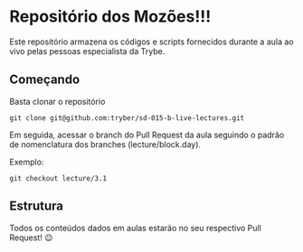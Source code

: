 # Repositório dos Mozões!!! 

Este repositório armazena os códigos e scripts fornecidos durante a aula ao vivo pelas pessoas especialista da Trybe.

## Começando
Basta clonar o repositório

`git clone git@github.com:tryber/sd-015-b-live-lectures.git`

Em seguida, acessar o branch do Pull Request da aula seguindo o padrão de nomenclatura dos branches (lecture/block.day).

Exemplo:

`git checkout lecture/3.1`

## Estrutura
Todos os conteúdos dados em aulas estarão no seu respectivo Pull Request! 😉
